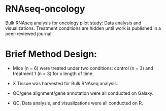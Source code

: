 # RNAseq-oncology
Bulk RNAseq analysis for oncology pilot study: Data analysis and visualizations. Treatment conditions are hidden until work is published in a peer-reviewed journal.

# Brief Method Design: 

- Mice (n = 6) were treated under two conditions: control (n = 3) and treatment 1 (n = 3) for x length of time.

- X Tissue was harvested for Bulk RNAseq analysis.

- QC/gene alignment/gene annotation were all conducted on Galaxy.

- QC, Data analysis, and visualizations were all conducted on R.


